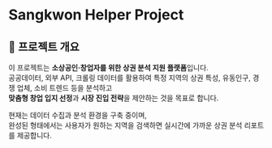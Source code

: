 # Sangkwon Helper Project
## 📌 프로젝트 개요
이 프로젝트는 **소상공인·창업자를 위한 상권 분석 지원 플랫폼**입니다.  
공공데이터, 외부 API, 크롤링 데이터를 활용하여 특정 지역의 상권 특성, 유동인구, 경쟁 업체, 소비 트렌드 등을 분석하고  
**맞춤형 창업 입지 선정**과 **시장 진입 전략**을 제안하는 것을 목표로 합니다.  

현재는 데이터 수집과 분석 환경을 구축 중이며,  
완성된 형태에서는 사용자가 원하는 지역을 검색하면 실시간에 가까운 상권 분석 리포트를 제공합니다.

